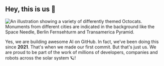 ## Hey, this is us 👋

![An illustration showing a variety of differently themed Octocats. Monuments from different cities are indicated in the background like the Space Needle, Berlin Fernsehturm and Transamerica Pyramid.](https://user-images.githubusercontent.com/3369400/133268513-5bfe2f93-4402-42c9-a403-81c9e86934b6.jpeg)

Yes, we are building awesome AI on GitHub. In fact, we’ve been doing this since **2021**. That's when we made our first commit. But that's just us. We are proud to be part of the work of millions of developers, companies and robots across the solar system 🪐!
